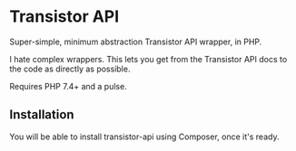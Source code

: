 Transistor API
=============

Super-simple, minimum abstraction Transistor API wrapper, in PHP.

I hate complex wrappers. This lets you get from the Transistor API docs to the code as directly as possible.

Requires PHP 7.4+ and a pulse.

Installation
------------

You will be able to install transistor-api using Composer, once it's ready.

<!--

DRAFT

This is a bunch of stuff that will become relevant once the API wrapper is complete.

```
composer require createwithrani/mailchimp-api
```

You will then need to:
* run ``composer install`` to get these dependencies added to your vendor directory
* add the autoloader to your application with this line: ``require("vendor/autoload.php")``

Alternatively you can just download the `Transistor.php` file and include it manually:

```php
include('./Transistor.php');
```

/END NOT READY
* * *

Examples
--------

Start by `use`-ing the class and creating an instance with your API key

```php
use \Aurooba\Transistor\Transistor;

$Transistor = new Transistor('abc123abc123abc123abc123abc123-us1');
```


Troubleshooting
---------------

To get the last error returned by either the HTTP client or by the API, use `get_last_error()`:

```php
echo $Transistor->get_last_error();
```

For further debugging, you can inspect the headers and body of the response:

```php
print_r($Transistor->get_last_response());
```

If you suspect you're sending data in the wrong format, you can look at what was sent to Transistor by the wrapper:

```php
print_r($Transistor->get_last_request());
```

Contributing
------------

This is a pretty simple wrapper. If you'd like to suggest an improvement, please raise an issue to discuss it before making your pull request.

Pull requests for bugs are more than welcome - please explain the bug you're trying to fix in the message.

-->